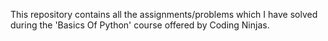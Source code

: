 This repository contains all the assignments/problems which I have solved during the 'Basics Of Python' course offered by Coding Ninjas.
